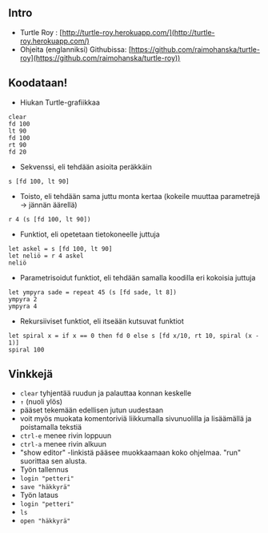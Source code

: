 ## Intro

- Turtle Roy : [http://turtle-roy.herokuapp.com/](http://turtle-roy.herokuapp.com/)
- Ohjeita (englanniksi) Githubissa: [https://github.com/raimohanska/turtle-roy](https://github.com/raimohanska/turtle-roy))

## Koodataan!

- Hiukan Turtle-grafiikkaa

```
clear
fd 100
lt 90
fd 100
rt 90
fd 20
```

- Sekvenssi, eli tehdään asioita peräkkäin

```
s [fd 100, lt 90]
```

- Toisto, eli tehdään sama juttu monta kertaa (kokeile muuttaa parametrejä -\> jännän äärellä)

```
r 4 (s [fd 100, lt 90])
```

- Funktiot, eli opetetaan tietokoneelle juttuja

```
let askel = s [fd 100, lt 90] 
let neliö = r 4 askel
neliö
```

- Parametrisoidut funktiot, eli tehdään samalla koodilla eri kokoisia juttuja

```
let ympyra sade = repeat 45 (s [fd sade, lt 8]) 
ympyra 2 
ympyra 4
```

- Rekursiiviset funktiot, eli itseään kutsuvat funktiot

```
let spiral x = if x == 0 then fd 0 else s [fd x/10, rt 10, spiral (x - 1)]
spiral 100
```

## Vinkkejä

- `clear` tyhjentää ruudun ja palauttaa konnan keskelle
- ` ↑ ` (nuoli ylös)
 - pääset tekemään edellisen jutun uudestaan
 - voit myös muokata komentoriviä liikkumalla sivunuolilla ja lisäämällä ja poistamalla tekstiä
- `ctrl-e` menee rivin loppuun
- `ctrl-a` menee rivin alkuun
- "show editor" -linkistä pääsee muokkaamaan koko ohjelmaa. "run" suorittaa sen alusta.
- Työn tallennus
 - `login "petteri"`
 - `save "häkkyrä"`
- Työn lataus
 - `login "petteri"`
 - `ls`
 - `open "häkkyrä"`
